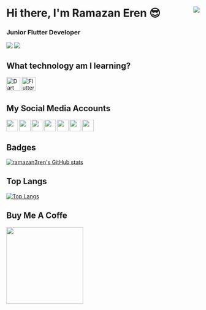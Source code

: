 <h1>Hi there, I'm Ramazan Eren 😎 <img src="https://media.giphy.com/media/unQ3IJU2RG7DO/giphy.gif" align="right"></h1>
<h3>Junior Flutter Developer</h3>

![](https://img.shields.io/badge/Framework-Flutter-informational?style=flat&logo=<Eren>&logoColor=red&color=blue)
![](https://img.shields.io/badge/Languages-Dart-informational?style=flat&logo=<>&logoColor=red&color=blue)

## What technology am I learning?

<p align="left">
<a href="https://dart.dev/" target="_blank" rel="noreferrer"><img src="https://raw.githubusercontent.com/danielcranney/readme-generator/main/public/icons/skills/dart-colored.svg" width="36" height="36" alt="Dart" /></a>
<a href="https://flutter.dev/" target="_blank" rel="noreferrer"><img src="https://raw.githubusercontent.com/danielcranney/readme-generator/main/public/icons/skills/flutter-colored.svg" width="36" height="36" alt="Flutter" /></a>
</p>

## My Social Media Accounts

<p align="left"> 
<a href="http://www.instagram.com/ramazan3ren" target="_blank" rel="noreferrer"><img width="30" src="https://unpkg.com/simple-icons@v4/icons/instagram.svg" align="left"/></a>

<a href="https://www.twitter.com/ramazan3ren" target="_blank" rel="noreferrer"><img width="30" src="https://unpkg.com/simple-icons@v4/icons/twitter.svg" align="left"/></a>

<a href="https://medium.com/@ramazan3ren" target="_blank" rel="noreferrer"><img width="30" src="https://unpkg.com/simple-icons@v4/icons/medium.svg" align="left"/></a>

<a href="https://www.github.com/ramazan3ren" target="_blank" rel="noreferrer"><img width="30" src="https://unpkg.com/simple-icons@v4/icons/github.svg" align="left"/></a>

<a href="https://www.twitch.com/ramazan3ren" target="_blank" rel="noreferrer"><img width="30" src="https://unpkg.com/simple-icons@v4/icons/twitch.svg" align="left"/></a>

<a href="https://www.linkedin.com/in/ramazan3ren/" target="_blank" rel="noreferrer"><img width="30" src="https://unpkg.com/simple-icons@v4/icons/linkedin.svg" align="left"/></a>

<a href="https://stackoverflow.com/users/17768110/ramazan-eren" target="_blank" rel="noreferrer"><img width="30" src="https://unpkg.com/simple-icons@v4/icons/stackoverflow.svg"/></a>
</p>


## Badges
[![ramazan3ren's GitHub stats](https://github-readme-stats.vercel.app/api?username=ramazan3ren&include_all_commits=true&theme=radical)](https://github.com/ramazan3ren/github-readme-stats)


## Top Langs
[![Top Langs](https://github-readme-stats.vercel.app/api/top-langs/?username=ramazan3ren&langs_count=8)](https://github.com/ramazan3ren/github-readme-stats)
<!-- 
[![Readme Card](https://github-readme-stats.vercel.app/api/pin/?username=ramazan3ren&repo=github-readme-stats)](https://github.com/ramazan3ren/github-readme-stats) -->



## Buy Me A Coffe
<a href="https://www.buymeacoffee.com/ramazan3ren"><img src="https://cdn.buymeacoffee.com/buttons/v2/default-yellow.png" width="200" /></a>


